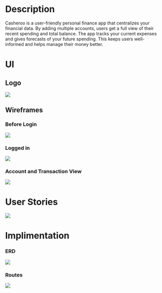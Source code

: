 # Description
Casheroo is a user-friendly personal finance app that centralizes your financial data. By adding multiple accounts, users get a full view of their recent spending and total balance. The app tracks your current expenses and gives forecasts of your future spending. This keeps users well-informed and helps manage their money better.
# UI

## Logo

![](cash2.jpg)

## Wireframes

### Before Login

![](cash1.jpg)

### Logged in

![](cash3.jpg)

### Account and Transaction View

![](cash4.jpg)

# User Stories

![](cash6.jpg)

# Implimentation

### ERD

![](cash7.jpg)

### Routes

![](cash8.jpg)
